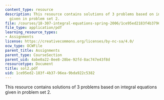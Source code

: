 ```yaml
---
content_type: resource
description: This resource contains solutions of 3 problems based on integral equations
  given in problem set 2.
file: /courses/18-307-integral-equations-spring-2006/1ce95ed2183f4b3796ea9bda922c5382_sol2.pdf
file_type: application/pdf
learning_resource_types:
- Assignments
license: https://creativecommons.org/licenses/by-nc-sa/4.0/
ocw_type: OCWFile
parent_title: Assignments
parent_type: CourseSection
parent_uid: 4abe0a22-8ee8-28be-92fd-8ac747e43f8d
resourcetype: Document
title: sol2.pdf
uid: 1ce95ed2-183f-4b37-96ea-9bda922c5382
---
```

This resource contains solutions of 3 problems based on integral equations given in problem set 2.